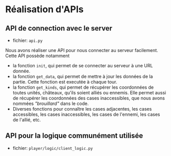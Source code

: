 # Réalisation d'APIs

## API de connection avec le server

- fichier: `api.py`

Nous avons réaliser une API pour nous connecter au serveur facilement. Cette API possède notamment

- la fonction `init`, qui permet de se connecter au serveur à une URL donnée.
- la fonction `get_data`, qui permet de mettre à jour les données de la partie. Cette fonction est executée à chaque tour.
- la fonction `get_kinds`, qui permet de récupérer les coordonnées de toutes unités, châteaux, qu'ils soient alliés ou ennemis. Elle permet aussi de récupérer les coordonnées des cases inaccessibles, que nous avons nommées _"brouillard"_ dans le code.
- Diverses fonctions pour connaître les cases adjacentes, les cases accessibles, les cases inaccessibles, les cases de l'ennemi, les cases de l'allié, etc.

## API pour la logique communément utilisée

- fichier: `player/logic/client_logic.py`
